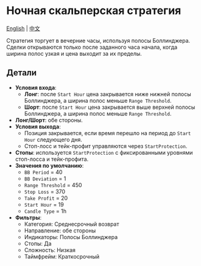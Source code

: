 # Ночная скальперская стратегия
[English](README.md) | [中文](README_cn.md)

Стратегия торгует в вечерние часы, используя полосы Боллинджера. Сделки открываются только после заданного часа начала, когда ширина полос узкая и цена выходит за их пределы.

## Детали

- **Условия входа**:
  - **Лонг**: после `Start Hour` цена закрывается ниже нижней полосы Боллинджера, а ширина полос меньше `Range Threshold`.
  - **Шорт**: после `Start Hour` цена закрывается выше верхней полосы Боллинджера, а ширина полос меньше `Range Threshold`.
- **Лонг/Шорт**: обе стороны.
- **Условия выхода**:
  - Позиция закрывается, если время перешло на период до `Start Hour` следующего дня.
  - Стоп-лосс и тейк-профит управляются через `StartProtection`.
- **Стопы**: используется `StartProtection` с фиксированными уровнями стоп-лосса и тейк-профита.
- **Значения по умолчанию**:
  - `BB Period` = 40
  - `BB Deviation` = 1
  - `Range Threshold` = 450
  - `Stop Loss` = 370
  - `Take Profit` = 20
  - `Start Hour` = 19
  - `Candle Type` = 1h
- **Фильтры**:
  - Категория: Среднесрочный возврат
  - Направление: обе стороны
  - Индикаторы: Полосы Боллинджера
  - Стопы: Да
  - Сложность: Низкая
  - Таймфрейм: Краткосрочный
